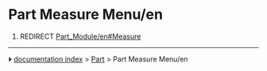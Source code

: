 # Part Measure Menu/en
1.  REDIRECT [Part_Module/en#Measure](Part_Module/en#Measure.md)



---
⏵ [documentation index](../README.md) > [Part](Part_Workbench.md) > Part Measure Menu/en
